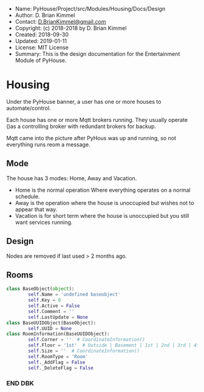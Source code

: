 * Name:      PyHouse/Project/src/Modules/Housing/Docs/Design
* Author:    D. Brian Kimmel
* Contact:   D.BrianKimmel@gmail.com
* Copyright: (c) 2018-2018 by D. Brian Kimmel
* Created:   2018-09-30
* Updated:   2019-01-11
* License:   MIT License
* Summary:   This is the design documentation for the Entertainment Module of PyHouse.


# Housing

Under the PyHouse banner, a user has one or more houses to automate/control.

Each house has one or more Mqtt brokers running.
They usually operate ()as a controlling broker with redundant brokers for backup.

Mqtt came into the picture after PyHous was up and running, so not everything runs reom a message.

## Mode
The house has 3 modes: Home, Away and Vacation.
* Home is the normal operation Where everything operates on a normal schedule.
* Away is the operation where the house is unoccupied but wishes not to appear that way.
* Vacation is for short term where the house is unoccupied but you still want services running.

## Design

Nodes are removed if last used > 2 months ago.

## Rooms



```python
class BaseObject(object):
        self.Name = 'undefined baseobject'
        self.Key = 0
        self.Active = False
        self.Comment = ''
        self.LastUpdate = None
class BaseUUIDObject(BaseObject):
        self.UUID = None
class RoomInformation(BaseUUIDObject):
        self.Corner = ''  # CoordinateInformation()
        self.Floor = '1st'  # Outside | Basement | 1st | 2nd | 3rd | 4th | Attic | Roof
        self.Size = ''  # CoordinateInformation()
        self.RoomType = 'Room'
        self._AddFlag = False
        self._DeleteFlag = False
```

### END DBK
